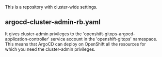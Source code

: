 This is a repository with cluster-wide settings.

## argocd-cluster-admin-rb.yaml

It gives cluster-admin privileges to the 'openshift-gitops-argocd-application-controller' service account in the 'openshift-gitops' namespace.
This means that ArgoCD can deploy on OpenShift all the resources for which you need the cluster-admin privileges.
